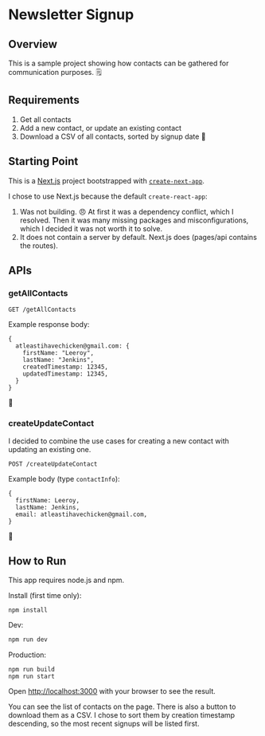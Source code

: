 # Newsletter Signup

## Overview

This is a sample project showing how contacts can be gathered for communication purposes. :spiral_notepad:

## Requirements

1. Get all contacts
2. Add a new contact, or update an existing contact
3. Download a CSV of all contacts, sorted by signup date :date:

## Starting Point

This is a [Next.js](https://nextjs.org) project bootstrapped with [`create-next-app`](https://nextjs.org/docs/app/api-reference/cli/create-next-app).

I chose to use Next.js because the default `create-react-app`:

1. Was not building. :angry: At first it was a dependency conflict, which I resolved. Then it was many missing packages and misconfigurations, which I decided it was not worth it to solve.
2. It does not contain a server by default. Next.js does (pages/api contains the routes).

## APIs

### getAllContacts

```
GET /getAllContacts
```

Example response body:

```
{
  atleastihavechicken@gmail.com: {
    firstName: "Leeroy",
    lastName: "Jenkins",
    createdTimestamp: 12345,
    updatedTimestamp: 12345,
  }
}
```

:chicken:

### createUpdateContact

I decided to combine the use cases for creating a new contact with updating an existing one.

```
POST /createUpdateContact
```

Example body (type `contactInfo`):

```
{
  firstName: Leeroy,
  lastName: Jenkins,
  email: atleastihavechicken@gmail.com,
}
```

:chicken:

## How to Run

This app requires node.js and npm.

Install (first time only):

```
npm install
```

Dev:

```bash
npm run dev
```

Production:

```
npm run build
npm run start
```

Open [http://localhost:3000](http://localhost:3000) with your browser to see the result.

You can see the list of contacts on the page. There is also a button to download them as a CSV. I chose to sort them by creation timestamp descending, so the most recent signups will be listed first.
